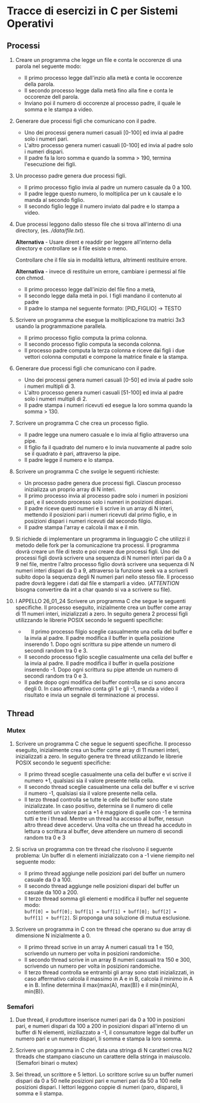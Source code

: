 # Tracce di esercizi in C per Sistemi Operativi

## Processi

1. Creare un programma che legge un file e conta le occorenze di una parola nel seguente modo:
    - Il primo processo legge dall'inzio alla metà e conta le occorenze della parola.
    - Il secondo processo legge dalla metà fino alla fine e conta le occorenze dell parola.
    - Inviano poi il numero di occorenze al processo padre, il quale le somma e le stampa a video.

2. Generare due processi figli che comunicano con il padre. 
    - Uno dei processi genera numeri casuali [0-100] ed invia al padre solo i numeri pari. 
    - L'altro processo genera numeri casuali [0-100] ed invia al padre solo i numeri dispari. 
    - Il padre fa la loro somma e quando la somma > 190, termina l'esecuzione dei figli.

3. Un processo padre genera due processi figli. 
    - Il primo processo figlio invia al padre un numero casuale da 0 a 100. 
    - Il padre legge questo numero, lo moltiplica per un k causale e lo manda al secondo figlio.
    - Il secondo figlio legge il numero inviato dal padre e lo stampa a video.

4. Due processi leggono dallo stesso file che si trova all'interno di una directory, (es. */data/file.txt*).
    
    **Alternativa** - Usare dirent e readdir per leggere all'interno della directory e controllare se il file esiste o meno. 
    
    Controllare che il file sia in modalità lettura, altrimenti restituire errore.

    **Alternativa** - invece di restituire un errore, cambiare i permessi al file con chmod. 
    
    - Il primo processo legge dall'inizio del file fino a metà, 
    - Il secondo legge dalla metà in poi. I figli mandano il contenuto al padre
    - Il padre lo stampa nel seguente formato: [PID_FIGLIO] -> TESTO

5. Scrivere un programma che esegue la moltiplicazione tra matrici 3x3 usando la programmazione parallela.
    - Il primo processo figlio computa la prima colonna.
    - Il secondo processo figlio computa la seconda colonna.
    - Il processo padre computa la terza colonna e riceve dai figli i due vettori colonna computati e compone la matrice finale e la stampa.

6. Generare due processi figli che comunicano con il padre. 
    - Uno dei processi genera numeri casuali [0-50] ed invia al padre solo i numeri multipli di 3. 
    - L'altro processo genera numeri casuali [51-100] ed invia al padre solo i numeri multipli di 2.
    - Il padre stampa i numeri ricevuti ed esegue la loro somma quando la somma > 130. 

7. Scrivere un programma C che crea un processo figlio.
    - Il padre legge una numero casuale e lo invia al figlio attraverso una pipe.
    - Il figlio fa il quadrato del numero e lo invia nuovamente al padre solo se il quadrato è pari, attraverso la pipe.
    - Il padre legge il numero e lo stampa.

8. Scrivere un programma C che svolge le seguenti richieste:
    - Un processo padre genera due processi figli. Ciascun processo inizializza un proprio array di N interi.
    - Il primo processo invia al processo padre solo i numeri in posizioni pari, e il secondo processo solo i numeri in posizioni dispari.
    - Il padre riceve questi numeri e li scrive in un array di N interi, mettendo il posizioni pari i numeri ricevuti dal primo figlio, e in posizioni dispari i numeri ricevuti 
      dal secondo filgio. 
    - Il padre stampa l'array e calcola il max e il min.

9. Si richiede di implementare un programma in linguaggio C che utilizzi il metodo delle fork per la comunicazione tra processi.
    Il programma dovrà creare un file di testo e poi creare due processi figli. Uno dei processi figli dovrà scrivere una sequenza di
    N numeri interi pari da 0 a 9 nel file, mentre l'altro processo figlio dovrà scrivere una sequenza di N numeri interi dispari da 0 a 9, attraverso
    la funzione seek va a scriverli subito dopo la sequenza degli N numeri pari nello stesso file.
    Il processo padre dovrà leggere i dati dal file e stamparli a video. 
    (*ATTENTION* bisogna convertire da int a char quando si va a scrivere su file).

10. I APPELLO 26_01_24 
Scrivere un programma C che segue le seguenti specifiche.
    Il processo eseguito, inizialmente crea un buffer come array di 11 numeri interi, inizializzati a zero.
    In seguito genera 2 processi figli utilizzando le librerie POSIX secondo le seguenti specifiche:
    -   Il primo processo filgio sceglie casualmente una cella del buffer e la invia al padre. Il padre modifica il buffer in quella posizione inserendo 1. Dopo ogni scrittura su pipe
    attende un numero di secondi random tra 0 e 3.
    -   Il secondo processo figlio sceglie casualmente una cella del buffer e la invia al padre. Il padre modifica il buffer in quella posizione inserendo -1. Dopo ogni scrittura su pipe
    attende un numero di secondi random tra 0 e 3.
    -   Il padre dopo ogni modifica del buffer controlla se ci sono ancora degli 0. In caso affermativo conta gli 1 e gli -1, manda a video il risultato e invia un segnale di terminazione
    ai processi. 

## Thread

### Mutex

1. Scrivere un programma C che segue le seguenti specifiche.
Il processo eseguito, inizialmente crea un buffer come array di 11 numeri interi, inizializzati a zero.
In seguito genera tre thread utilizzando le librerie POSIX secondo le seguenti specifiche:
    - Il primo thread sceglie casualmente una cella del buffer e vi scrive il numero +1, qualsiasi sia il valore presente nella cella.
    - Il secondo thread sceglie casualmente una cella del buffer e vi scrive il numero -1, qualsiasi sia il valore presente nella cella.
    - Il terzo thread controlla se tutte le celle del buffer sono state inizializzate.
In caso positivo, determina se il numero di celle contententi un valore pari a +1 è maggiore di quelle con -1 e termina tutti e tre i thread.
Mentre un thread ha accesso al buffer, nessun altro thread deve accedervi.
Una volta che un thread ha acceduto in lettura o scrittura al buffer, deve attendere un numero di secondi random tra 0 e 3

2. Si scriva un programma con tre thread che risolvono il seguente problema:
Un buffer di n elementi inizializzato con a -1 viene riempito nel seguente modo:
    - Il primo thread aggiunge nelle posizioni pari del buffer un numero casuale da 0 a 100.
    - Il secondo thread aggiunge nelle posizioni dispari del buffer un casuale da 100 a 200.
    - Il terzo thread somma gli elementi e modifica il buffer nel seguente modo:  
    `buff[0] = buff[0]; buff[1] = buff[1] + buff[0]; buff[2] = buff[1] + buff[2]`.
Si proponga una soluzione di mutua esclusione.

3.  Scrivere un programma in C con tre thread che operano su due array di dimensione N inizialmente a 0. 
    - Il primo thread scrive in un array A numeri casuali tra 1 e 150, scrivendo un numero per volta in posizioni randomiche.
    - Il secondo thread scrive in un array B numeri cassuali tra 150 e 300, scrivendo un numero per volta in posizioni randomiche. 
    - Il terzo thread controlla se entrambi gli array sono stati inizializzati, in caso affermativo calcola il massimo in A e in B, calcola il minimo in A e in B. Infine determina 
    il max{max(A), max(B)} e il min{min(A), min(B)}. 

### Semafori

1. Due thread, il produttore inserisce numeri pari da 0 a 100 in posizioni pari, e numeri dispari da 100 a 200 in posizioni dispari all'interno di un buffer di N elementi,
iniziliazzato a -1, il consumatore legge dal buffer un numero pari e un numero dispari, li somma e stampa la loro somma.

2. Scrivere un programma in C che data una stringa di N caratteri crea N/2 threads che stampano ciascuno un carattere della stringa in maiuscolo. (Semafori binari o mutex) 

3. Sei thread, un scrittore e 5 lettori. Lo scrittore scrive su un buffer numeri dispari da 0 a 50 nelle posizioni pari e numeri pari da 50 a 100 nelle posizioni dispari. I lettori 
leggono coppie di numeri (paro, disparo), li somma e li stampa.


